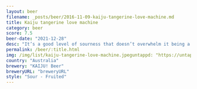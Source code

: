 ```yaml
---
layout: beer
filename: _posts/beer/2016-11-09-kaiju-tangerine-love-machine.md
title: Kaiju tangerine love machine
category: beer
score: 7.5
beer-date: "2021-12-28"
desc: "It’s a good level of sourness that doesn’t overwhelm it being a beer. Does remind me of a bitter citrus fruit. Very easy drinking and refreshing"
permalink: /beer/:title.html
img: /img/list/kaiju-tangerine-love-machine.jpeguntappd: "https://untappd.com/b/kaiju-beer-tangerine-love-machine/4604497"
country: "Australia"
brewery: "KAIJU! Beer"
breweryURL: "breweryURL"
style: "Sour - Fruited"
---
```

